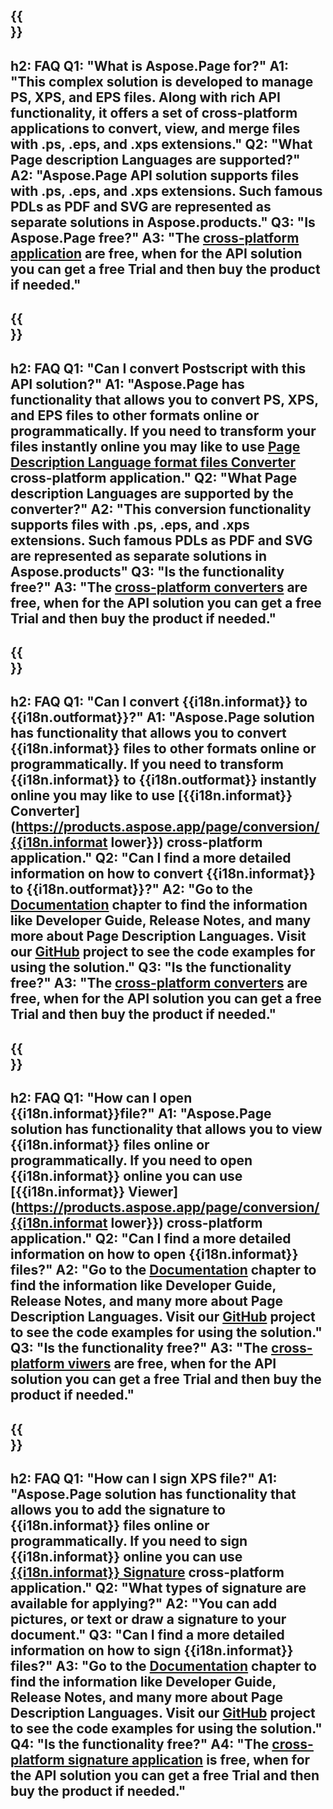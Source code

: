 ﻿---
translation: true
deploy: false
---

{{<section faq>}}
---
h2: FAQ
Q1: "What is Aspose.Page for?"
A1: "This complex solution is developed to manage PS, XPS, and EPS files. Along with rich API functionality, it offers a set of cross-platform applications to convert, view, and merge files with .ps, .eps, and .xps extensions."
Q2: "What Page description Languages are supported?"
A2: "Aspose.Page API solution supports files with .ps, .eps, and .xps extensions. Such famous PDLs as PDF and SVG are represented as separate solutions in Aspose.products."
Q3: "Is Aspose.Page free?"
A3: "The [cross-platform application](https://products.aspose.app/page/applications) are free, when for the API solution you can get a free Trial and then buy the product if needed."
---

{{<section faq-converter>}}
---
h2: FAQ
Q1: "Can I convert Postscript with this API solution?"
A1: "Aspose.Page has functionality that allows you to convert PS, XPS, and EPS files to other formats online or programmatically. If you need to transform your files instantly online you may like to use [Page Description Language format files Converter](https://products.aspose.app/page/conversion/) cross-platform application."
Q2: "What Page description Languages are supported by the converter?"
A2: "This conversion functionality supports files with .ps, .eps, and .xps extensions. Such famous PDLs as PDF and SVG are represented as separate solutions in Aspose.products"
Q3: "Is the functionality free?"
A3: "The [cross-platform converters](https://products.aspose.app/page/conversion) are free, when for the API solution you can get a free Trial and then buy the product if needed."
---

{{<section faq-converter-child>}}
---
h2: FAQ
Q1: "Can I convert {{i18n.informat}} to {{i18n.outformat}}?"
A1: "Aspose.Page solution has functionality that allows you to convert {{i18n.informat}} files to other formats online or programmatically. If you need to transform {{i18n.informat}} to {{i18n.outformat}} instantly online you may like to use [{{i18n.informat}} Converter](https://products.aspose.app/page/conversion/{{i18n.informat lower}}) cross-platform application."
Q2: "Can I find a more detailed information on how to convert {{i18n.informat}} to {{i18n.outformat}}?"
A2: "Go to the [Documentation](https://docs.aspose.com/page/) chapter to find the information like Developer Guide, Release Notes, and many more about Page Description Languages. Visit our [GitHub](https://github.com/aspose-page) project to see the code examples for using the solution."
Q3: "Is the functionality free?"
A3: "The [cross-platform converters](https://products.aspose.app/page/conversion) are free, when for the API solution you can get a free Trial and then buy the product if needed."
---

{{<section faq-viewer-child>}}
---
h2: FAQ
Q1: "How can I open {{i18n.informat}}file?"
A1: "Aspose.Page solution has functionality that allows you to view {{i18n.informat}} files online or programmatically. If you need to open {{i18n.informat}} online you can use [{{i18n.informat}} Viewer](https://products.aspose.app/page/conversion/{{i18n.informat lower}}) cross-platform application."
Q2: "Can I find a more detailed information on how to open {{i18n.informat}} files?"
A2: "Go to the [Documentation](https://docs.aspose.com/page/) chapter to find the information like Developer Guide, Release Notes, and many more about Page Description Languages. Visit our [GitHub](https://github.com/aspose-page) project to see the code examples for using the solution."
Q3: "Is the functionality free?"
A3: "The [cross-platform viwers](https://products.aspose.app/page/viewer) are free, when for the API solution you can get a free Trial and then buy the product if needed."
---

{{<section faq-signature-child>}}
---
h2: FAQ
Q1: "How can I sign XPS file?"
A1: "Aspose.Page solution has functionality that allows you to add the signature to {{i18n.informat}} files online or programmatically. If you need to sign {{i18n.informat}} online you can use [{{i18n.informat}} Signature](https://products.aspose.app/page/signature) cross-platform application."
Q2: "What types of signature are available for applying?"
A2: "You can add pictures, or text or draw a signature to your document."
Q3: "Can I find a more detailed information on how to sign {{i18n.informat}} files?"
A3: "Go to the [Documentation](https://docs.aspose.com/page/) chapter to find the information like Developer Guide, Release Notes, and many more about Page Description Languages. Visit our [GitHub](https://github.com/aspose-page) project to see the code examples for using the solution."
Q4: "Is the functionality free?"
A4: "The [cross-platform signature application](https://products.aspose.app/page/viewer) is free, when for the API solution you can get a free Trial and then buy the product if needed."
---
